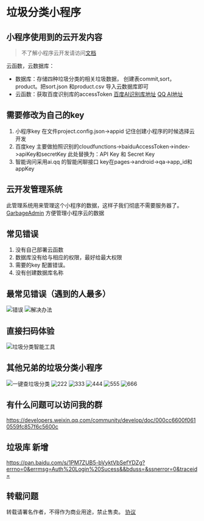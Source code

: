 # 垃圾分类小程序
## 小程序使用到的云开发内容
> 不了解小程序云开发请访问[文档](https://developers.weixin.qq.com/miniprogram/dev/wxcloud/basis/getting-started.html)

云函数，云数据库：
- 数据库：存储四种垃圾分类的相关垃圾数据， 创建表commit,sort，product。把sort.json 和product.csv 导入云数据库即可
- 云函数：获取百度识别库的accessToken
[百度AI识别库地址](http://ai.baidu.com/docs#/ImageClassify-API/ebc492b1)
[QQ AI地址](https://ai.qq.com/)

## 需要修改为自己的key 
1. 小程序key 在文件project.config.json->appid 记住创建小程序的时候选择云开发
2. 百度key 主要做拍照识别的cloudfunctions->baiduAccessToken->index->apiKey和secretKey
此处替换为：API Key 和 Secret Key
3. 智能询问采用ai.qq 的智能闲聊接口 key在pages->android->qa->app_id和appKey 

## 云开发管理系统
此管理系统用来管理这个小程序的数据，这样子我们彻底不需要服务器了。
[GarbageAdmin](https://github.com/qi19901212/GarbageAdmin)
方便管理小程序云的数据

## 常见错误
1. 没有自己部署云函数
2. 数据库没有给与相应的权限，最好给最大权限
3. 需要的key 配置错误。
4. 没有创建数据库名称

## 最常见错误（遇到的人最多）
![错误](https://6c61-laji-bopv4-1259505195.tcb.qcloud.la/11111111111.png?sign=27ab0e0c9ea4f776c7da31155148feb8&t=1582555839
)
![解决办法](https://6c61-laji-bopv4-1259505195.tcb.qcloud.la/2222222.png?sign=f40dcc35a1057378883bf0fb99c17c16&t=1582556012)

## 直接扫码体验
![垃圾分类智能工具](https://6c61-laji-bopv4-1259505195.tcb.qcloud.la/%E4%B8%8B%E8%BD%BD.png?sign=9ac1d35da98fdf1ff62950948e267f05&t=1562463997)
## 其他兄弟的垃圾分类小程序
![一键查垃圾分类](https://github.com/qi19901212/Garbage/blob/master/miniprogram/qr/laji1.jpg)
![222](https://github.com/qi19901212/Garbage/blob/master/miniprogram/qr/222222.jpg)
![333](https://github.com/qi19901212/Garbage/blob/master/miniprogram/qr/3333333.jpg)
![444](https://github.com/qi19901212/Garbage/blob/master/miniprogram/qr/44444.jpg)
![555](https://github.com/qi19901212/Garbage/blob/master/miniprogram/qr/55555.jpg)
![666](https://github.com/qi19901212/Garbage/blob/master/miniprogram/qr/66666.jpg)


## 有什么问题可以访问我的群
https://developers.weixin.qq.com/community/develop/doc/000cc6600f0610559fc857f6c5600c

## 垃圾库 新增
https://pan.baidu.com/s/1PM7ZUB5-bVyktVbSefYDZg?errno=0&errmsg=Auth%20Login%20Sucess&&bduss=&ssnerror=0&traceid=


## 转载问题
转载请署名作者，不得作为商业用途，禁止售卖。
[协议](https://github.com/qi19901212/Garbage/blob/master/LICENSE)

 


